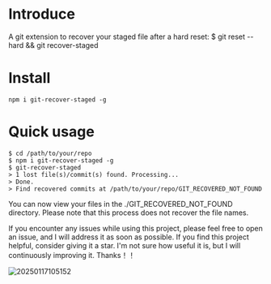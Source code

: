 # Introduce

A git extension to recover your staged file after a hard reset: $ git reset --hard &amp;&amp; git recover-staged

# Install

```
npm i git-recover-staged -g
```

# Quick usage

```
$ cd /path/to/your/repo
$ npm i git-recover-staged -g
$ git-recover-staged
> 1 lost file(s)/commit(s) found. Processing...
> Done.
> Find recovered commits at /path/to/your/repo/GIT_RECOVERED_NOT_FOUND
```

You can now view your files in the ./GIT_RECOVERED_NOT_FOUND directory. Please note that this process does not recover the file names.

If you encounter any issues while using this project, please feel free to open an issue, and I will address it as soon as possible. 
If you find this project helpful, consider giving it a star. 
I'm not sure how useful it is, but I will continuously improving it. Thanks！！

![20250117105152](https://github.com/user-attachments/assets/2d330843-33d2-444b-9440-1219cb1095ac)


